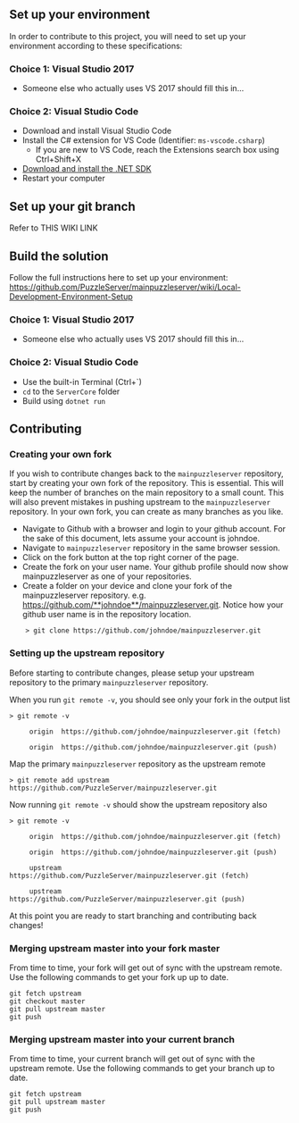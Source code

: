 ## Set up your environment
In order to contribute to this project, you will need to set up your environment according to these specifications:

### Choice 1: Visual Studio 2017
- Someone else who actually uses VS 2017 should fill this in...

### Choice 2: Visual Studio Code
- Download and install Visual Studio Code
- Install the C# extension for VS Code (Identifier: `ms-vscode.csharp`)
    - If you are new to VS Code, reach the Extensions search box using Ctrl+Shift+X
- [Download and install the .NET SDK](https://www.microsoft.com/net/learn/get-started-with-dotnet-tutorial)
- Restart your computer

## Set up your git branch
Refer to THIS WIKI LINK

## Build the solution
Follow the full instructions here to set up your environment: https://github.com/PuzzleServer/mainpuzzleserver/wiki/Local-Development-Environment-Setup

### Choice 1: Visual Studio 2017
- Someone else who actually uses VS 2017 should fill this in...

### Choice 2: Visual Studio Code
- Use the built-in Terminal (Ctrl+\`)
- `cd` to the `ServerCore` folder
- Build using `dotnet run`

## Contributing

### Creating your own fork
If you wish to contribute changes back to the `mainpuzzleserver` repository, start by creating your own fork of the repository. This is essential. This will keep the number of branches on the main repository to a small count. This will also prevent mistakes in pushing upstream to the `mainpuzzleserver` repository. In your own fork, you can create as many branches as you like.

- Navigate to Github with a browser and login to your github account. For the sake of this document, lets assume your account is johndoe.
- Navigate to `mainpuzzleserver` repository in the same browser session.
- Click on the fork button at the top right corner of the page.
- Create the fork on your user name. Your github profile should now show mainpuzzleserver as one of your repositories.
- Create a folder on your device and clone your fork of the mainpuzzleserver repository. e.g. https://github.com/**johndoe**/mainpuzzleserver.git. Notice how your github user name is in the repository location.
```
    > git clone https://github.com/johndoe/mainpuzzleserver.git
```

### Setting up the upstream repository
Before starting to contribute changes, please setup your upstream repository to the primary `mainpuzzleserver` repository.

When you run `git remote -v`, you should see only your fork in the output list
```
> git remote -v

     origin  https://github.com/johndoe/mainpuzzleserver.git (fetch)

     origin  https://github.com/johndoe/mainpuzzleserver.git (push)
```
Map the primary `mainpuzzleserver` repository as the upstream remote
```
> git remote add upstream https://github.com/PuzzleServer/mainpuzzleserver.git
```
Now running `git remote -v` should show the upstream repository also
```
> git remote -v

     origin  https://github.com/johndoe/mainpuzzleserver.git (fetch)

     origin  https://github.com/johndoe/mainpuzzleserver.git (push)

     upstream        https://github.com/PuzzleServer/mainpuzzleserver.git (fetch)

     upstream        https://github.com/PuzzleServer/mainpuzzleserver.git (push)
```
At this point you are ready to start branching and contributing back changes!

### Merging upstream master into your fork master
From time to time, your fork will get out of sync with the upstream remote. Use the following commands to get your fork up up to date.
```
git fetch upstream
git checkout master
git pull upstream master
git push
```
### Merging upstream master into your current branch
From time to time, your current branch will get out of sync with the upstream remote. Use the following commands to get your branch up to date.
```
git fetch upstream
git pull upstream master
git push
```
